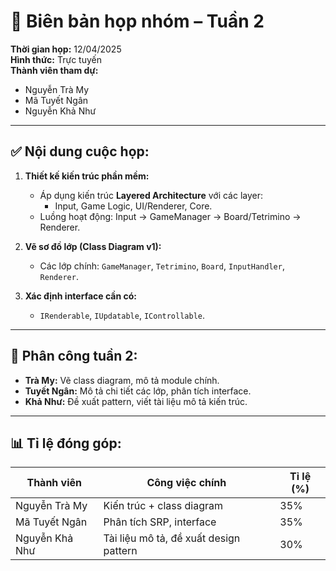 # 📝 Biên bản họp nhóm – Tuần 2

**Thời gian họp:** 12/04/2025  
**Hình thức:** Trực tuyến  
**Thành viên tham dự:**  
- Nguyễn Trà My  
- Mã Tuyết Ngân  
- Nguyễn Khả Như

---

## ✅ Nội dung cuộc họp:

1. **Thiết kế kiến trúc phần mềm:**
   - Áp dụng kiến trúc **Layered Architecture** với các layer:
     - Input, Game Logic, UI/Renderer, Core.
   - Luồng hoạt động: Input → GameManager → Board/Tetrimino → Renderer.

2. **Vẽ sơ đồ lớp (Class Diagram v1):**
   - Các lớp chính: `GameManager`, `Tetrimino`, `Board`, `InputHandler`, `Renderer`.

3. **Xác định interface cần có:**
   - `IRenderable`, `IUpdatable`, `IControllable`.

---

## 📌 Phân công tuần 2:
- **Trà My:** Vẽ class diagram, mô tả module chính.
- **Tuyết Ngân:** Mô tả chi tiết các lớp, phân tích interface.
- **Khả Như:** Đề xuất pattern, viết tài liệu mô tả kiến trúc.

---

## 📊 Tỉ lệ đóng góp:
| Thành viên         | Công việc chính                           | Tỉ lệ (%) |
|--------------------|-------------------------------------------|-----------|
| Nguyễn Trà My      | Kiến trúc + class diagram                  | 35%       |
| Mã Tuyết Ngân      | Phân tích SRP, interface                  | 35%       |
| Nguyễn Khả Như     | Tài liệu mô tả, đề xuất design pattern    | 30%       |
